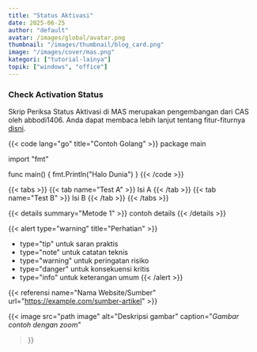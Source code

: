 ```yaml
---
title: "Status Aktivasi"
date: 2025-06-25
author: "default"
avatar: /images/global/avatar.png
thumbnail: "/images/thumbnail/blog_card.png"
image: "/images/cover/mas.png"
kategori: ["tutorial-lainya"]
topik: ["windows", "office"]
---
```


### Check Activation Status

Skrip Periksa Status Aktivasi di MAS merupakan pengembangan dari CAS oleh abbodi1406.
Anda dapat membaca lebih lanjut tentang fitur-fiturnya [disni](../cas).


{{< code lang="go" title="Contoh Golang" >}}
package main

import "fmt"

func main() {
    fmt.Println("Halo Dunia")
}
{{< /code >}}

{{< tabs >}}
  {{< tab name="Test A" >}} Isi A {{< /tab >}}
  {{< tab name="Test B" >}} Isi B {{< /tab >}}
{{< /tabs >}}

{{< details summary="Metode 1" >}}
contoh details
{{< /details >}}


{{< alert type="warning" title="Perhatian" >}}
  - type="tip" untuk saran praktis
  - type="note" untuk catatan teknis
  - type="warning" untuk peringatan risiko
  - type="danger" untuk konsekuensi kritis
  - type="info" untuk keterangan umum
{{< /alert >}}

{{< referensi 
  name="Nama Website/Sumber" 
  url="https://example.com/sumber-artikel" >}}

  {{< image 
  src="path image" 
  alt="Deskripsi gambar" 
  caption="*Gambar contoh dengan zoom*" 
  >}}